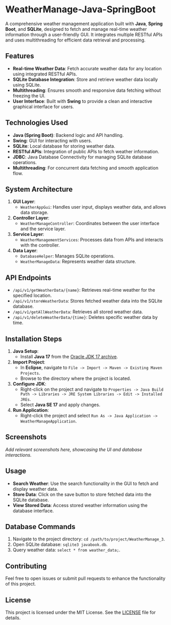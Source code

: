 # **WeatherManage-Java-SpringBoot**

A comprehensive weather management application built with **Java**, **Spring Boot**, and **SQLite**, designed to fetch and manage real-time weather information through a user-friendly GUI. It integrates multiple RESTful APIs and uses multithreading for efficient data retrieval and processing.

## **Features**
- **Real-time Weather Data**: Fetch accurate weather data for any location using integrated RESTful APIs.
- **SQLite Database Integration**: Store and retrieve weather data locally using SQLite.
- **Multithreading**: Ensures smooth and responsive data fetching without freezing the UI.
- **User Interface**: Built with **Swing** to provide a clean and interactive graphical interface for users.
  
## **Technologies Used**
- **Java (Spring Boot)**: Backend logic and API handling.
- **Swing**: GUI for interacting with users.
- **SQLite**: Local database for storing weather data.
- **RESTful APIs**: Integration of public APIs to fetch weather information.
- **JDBC**: Java Database Connectivity for managing SQLite database operations.
- **Multithreading**: For concurrent data fetching and smooth application flow.

## **System Architecture**
1. **GUI Layer**: 
   - `WeatherAppGui`: Handles user input, displays weather data, and allows data storage.
2. **Controller Layer**: 
   - `WeatherManageController`: Coordinates between the user interface and the service layer.
3. **Service Layer**:
   - `WeatherManagementServices`: Processes data from APIs and interacts with the controller.
4. **Data Layer**:
   - `DatabaseHelper`: Manages SQLite operations.
   - `WeatherManageData`: Represents weather data structure.

## **API Endpoints**
- `/api/v1/getWeatherData/{name}`: Retrieves real-time weather for the specified location.
- `/api/v1/storeWeatherData`: Stores fetched weather data into the SQLite database.
- `/api/v1/getAllWeatherData`: Retrieves all stored weather data.
- `/api/v1/deleteWeatherData/{time}`: Deletes specific weather data by time.

## **Installation Steps**
1. **Java Setup**:
   - Install **Java 17** from the [Oracle JDK 17 archive](https://www.oracle.com/java/technologies/javase/jdk17-archive-downloads.html).
2. **Import Project**:
   - In **Eclipse**, navigate to `File -> Import -> Maven -> Existing Maven Projects`.
   - Browse to the directory where the project is located.
3. **Configure JDK**:
   - Right-click on the project and navigate to `Properties -> Java Build Path -> Libraries -> JRE System Libraries -> Edit -> Installed JREs`.
   - Select **Java SE 17** and apply changes.
4. **Run Application**:
   - Right-click the project and select `Run As -> Java Application -> WeatherManageApplication`.

## **Screenshots**
_Add relevant screenshots here, showcasing the UI and database interactions._

## **Usage**
- **Search Weather**: Use the search functionality in the GUI to fetch and display weather data.
- **Store Data**: Click on the save button to store fetched data into the SQLite database.
- **View Stored Data**: Access stored weather information using the database interface.

## **Database Commands**
1. Navigate to the project directory: `cd /path/to/project/WeatherManage_3`.
2. Open SQLite database: `sqlite3 javabook.db`.
3. Query weather data: `select * from weather_data;`.

## **Contributing**
Feel free to open issues or submit pull requests to enhance the functionality of this project.

## **License**
This project is licensed under the MIT License. See the [LICENSE](LICENSE) file for details.
